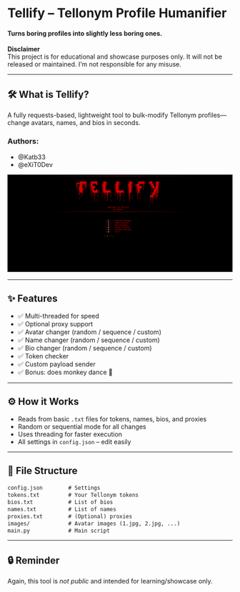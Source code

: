 # Tellify – Tellonym Profile Humanifier  
#### Turns boring profiles into slightly less boring ones.

**Disclaimer**  
This project is for educational and showcase purposes only. It will not be released or maintained. I’m not responsible for any misuse.

---

## 🛠 What is Tellify?  
A fully requests-based, lightweight tool to bulk-modify Tellonym profiles—change avatars, names, and bios in seconds.

### Authors:
- @Katb33
- @eXiT0Dev

![Alt text](/ui.png)

---

## ✨ Features  
- ✅ Multi-threaded for speed  
- ✅ Optional proxy support  
- ✅ Avatar changer (random / sequence / custom)  
- ✅ Name changer (random / sequence / custom)  
- ✅ Bio changer (random / sequence / custom)  
- ✅ Token checker  
- ✅ Custom payload sender  
- ✅ Bonus: does monkey dance 🐒  

---

## ⚙️ How it Works  
- Reads from basic `.txt` files for tokens, names, bios, and proxies  
- Random or sequential mode for all changes  
- Uses threading for faster execution  
- All settings in `config.json` – edit easily  

---

## 📁 File Structure  
```
config.json        # Settings  
tokens.txt         # Your Tellonym tokens  
bios.txt           # List of bios  
names.txt          # List of names  
proxies.txt        # (Optional) proxies  
images/            # Avatar images (1.jpg, 2.jpg, ...)  
main.py            # Main script
```

---

## 🔒 Reminder  
Again, this tool is *not public* and intended for learning/showcase only.
